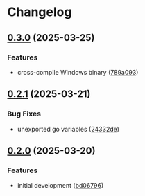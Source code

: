 # Changelog

## [0.3.0](https://github.com/stanislavbebej-ext43345/summon-secrets-manager/compare/v0.2.1...v0.3.0) (2025-03-25)


### Features

* cross-compile Windows binary ([789a093](https://github.com/stanislavbebej-ext43345/summon-secrets-manager/commit/789a0931ca7c5a7accce8ac8708ae9cacbd5fba0))

## [0.2.1](https://github.com/stanislavbebej-ext43345/summon-secrets-manager/compare/v0.2.0...v0.2.1) (2025-03-21)


### Bug Fixes

* unexported go variables ([24332de](https://github.com/stanislavbebej-ext43345/summon-secrets-manager/commit/24332de98386d23ea6871a7b61723cbd9f397921))

## [0.2.0](https://github.com/stanislavbebej-ext43345/summon-secrets-manager/compare/v0.1.0...v0.2.0) (2025-03-20)


### Features

* initial development ([bd06796](https://github.com/stanislavbebej-ext43345/summon-secrets-manager/commit/bd06796030ebff1d8aa4413cd6636354665ccce2))
